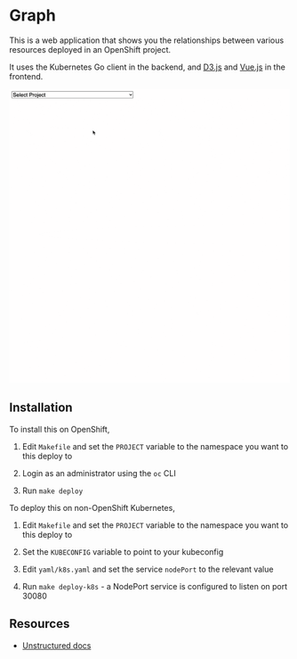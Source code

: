 # Graph

This is a web application that shows you the relationships between various resources deployed in an OpenShift project.

It uses the Kubernetes Go client in the backend, and [D3.js](https://d3js.org) and [Vue.js](https://vuejs.org) in the frontend.

![Screen Recording](images/graph.gif)


## Installation

To install this on OpenShift,

1. Edit `Makefile` and set the `PROJECT` variable to the namespace you want to this deploy to

1. Login as an administrator using the `oc` CLI

1. Run `make deploy`

To deploy this on non-OpenShift Kubernetes,

1. Edit `Makefile` and set the `PROJECT` variable to the namespace you want to this deploy to

1. Set the `KUBECONFIG` variable to point to your kubeconfig

1. Edit `yaml/k8s.yaml` and set the service `nodePort` to the relevant value

1. Run `make deploy-k8s` - a NodePort service is configured to listen on port 30080


## Resources

* [Unstructured docs](https://pkg.go.dev/k8s.io/apimachinery/pkg/apis/meta/v1/unstructured#Unstructured)